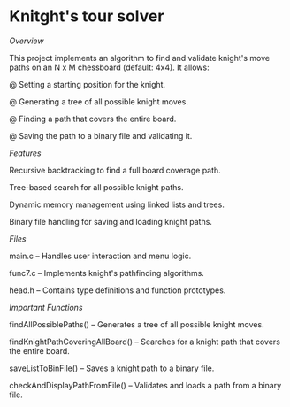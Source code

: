 # Knitght's tour solver

*Overview*

This project implements an algorithm to find and validate knight's move paths on an N x M chessboard (default: 4x4). It allows:

@ Setting a starting position for the knight.

@ Generating a tree of all possible knight moves.

@ Finding a path that covers the entire board.

@ Saving the path to a binary file and validating it.


*Features*

Recursive backtracking to find a full board coverage path.

Tree-based search for all possible knight paths.

Dynamic memory management using linked lists and trees.

Binary file handling for saving and loading knight paths.

                                     
*Files*

main.c – Handles user interaction and menu logic.

func7.c – Implements knight's pathfinding algorithms.

head.h – Contains type definitions and function prototypes.


*Important Functions*


findAllPossiblePaths() – Generates a tree of all possible knight moves.

findKnightPathCoveringAllBoard() – Searches for a knight path that covers the entire board.

saveListToBinFile() – Saves a knight path to a binary file.

checkAndDisplayPathFromFile() – Validates and loads a path from a binary file.





